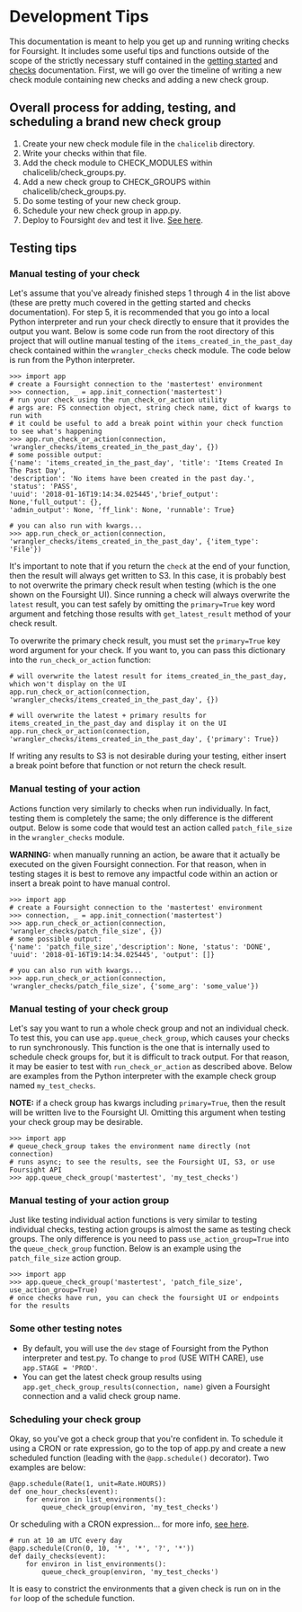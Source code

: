 # Development Tips #

This documentation is meant to help you get up and running writing checks for Foursight. It includes some useful tips and functions outside of the scope of the strictly necessary stuff contained in the [getting started](./getting_started.md) and [checks](./checks.md) documentation. First, we will go over the timeline of writing a new check module containing new checks and adding a new check group.

## Overall process for adding, testing, and scheduling a brand new check group
1. Create your new check module file in the `chalicelib` directory.
2. Write your checks within that file.
3. Add the check module to CHECK_MODULES within chalicelib/check_groups.py.
4. Add a new check group to CHECK_GROUPS within chalicelib/check_groups.py.
5. Do some testing of your new check group.
6. Schedule your new check group in app.py.
7. Deploy to Foursight `dev` and test it live. [See here](./deployment.md).

## Testing tips

### Manual testing of your check
Let's assume that you've already finished steps 1 through 4 in the list above (these are pretty much covered in the getting started and checks documentation). For step 5, it is recommended that you go into a local Python interpreter and run your check directly to ensure that it provides the output you want. Below is some code run from the root directory of this project that will outline manual testing of the `items_created_in_the_past_day` check contained within the `wrangler_checks` check module. The code below is run from the Python interpreter.

```
>>> import app
# create a Foursight connection to the 'mastertest' environment
>>> connection, _ = app.init_connection('mastertest')
# run your check using the run_check_or_action utility
# args are: FS connection object, string check name, dict of kwargs to run with
# it could be useful to add a break point within your check function to see what's happening
>>> app.run_check_or_action(connection, 'wrangler_checks/items_created_in_the_past_day', {})
# some possible output:
{'name': 'items_created_in_the_past_day', 'title': 'Items Created In The Past Day',
'description': 'No items have been created in the past day.', 'status': 'PASS',
'uuid': '2018-01-16T19:14:34.025445','brief_output': None,'full_output': {},
'admin_output': None, 'ff_link': None, 'runnable': True}

# you can also run with kwargs...
>>> app.run_check_or_action(connection, 'wrangler_checks/items_created_in_the_past_day', {'item_type': 'File'})
```

It's important to note that if you return the `check` at the end of your function, then the result will always get written to S3. In this case, it is probably best to not overwrite the primary check result when testing (which is the one shown on the Foursight UI). Since running a check will always overwrite the `latest` result, you can test safely by omitting the `primary=True` key word argument and fetching those results with `get_latest_result` method of your check result.

To overwrite the primary check result, you must set the `primary=True` key word argument for your check. If you want to, you can pass this dictionary into the `run_check_or_action` function:

```
# will overwrite the latest result for items_created_in_the_past_day, which won't display on the UI
app.run_check_or_action(connection, 'wrangler_checks/items_created_in_the_past_day', {})

# will overwrite the latest + primary results for items_created_in_the_past_day and display it on the UI
app.run_check_or_action(connection, 'wrangler_checks/items_created_in_the_past_day', {'primary': True})
```

 If writing any results to S3 is not desirable during your testing, either insert a break point before that function or not return the check result.


### Manual testing of your action
Actions function very similarly to checks when run individually. In fact, testing them is completely the same; the only difference is the different output. Below is some code that would test an action called `patch_file_size` in the `wrangler_checks` module.

**WARNING:** when manually running an action, be aware that it actually be executed on the given Foursight connection. For that reason, when in testing stages it is best to remove any impactful code within an action or insert a break point to have manual control.

```
>>> import app
# create a Foursight connection to the 'mastertest' environment
>>> connection, _ = app.init_connection('mastertest')
>>> app.run_check_or_action(connection, 'wrangler_checks/patch_file_size', {})
# some possible output:
{'name': 'patch_file_size','description': None, 'status': 'DONE',
'uuid': '2018-01-16T19:14:34.025445', 'output': []}

# you can also run with kwargs...
>>> app.run_check_or_action(connection, 'wrangler_checks/patch_file_size', {'some_arg': 'some_value'})
```

### Manual testing of your check group
Let's say you want to run a whole check group and not an individual check. To test this, you can use `app.queue_check_group`, which causes your checks to run synchronously. This function is the one that is internally used to schedule check groups for, but it is difficult to track output. For that reason, it may be easier to test with `run_check_or_action` as described above. Below are examples from the Python interpreter with the example check group named `my_test_checks`.

**NOTE:** if a check group has kwargs including `primary=True`, then the result will be written live to the Foursight UI. Omitting this argument when testing your check group may be desirable.

```
>>> import app
# queue_check_group takes the environment name directly (not connection)
# runs async; to see the results, see the Foursight UI, S3, or use Foursight API
>>> app.queue_check_group('mastertest', 'my_test_checks')
```

### Manual testing of your action group
Just like testing individual action functions is very similar to testing individual checks, testing action groups is almost the same as testing check groups. The only difference is you need to pass `use_action_group=True` into the `queue_check_group` function. Below is an example using the `patch_file_size` action group.

```
>>> import app
>>> app.queue_check_group('mastertest', 'patch_file_size', use_action_group=True)
# once checks have run, you can check the foursight UI or endpoints for the results
```

### Some other testing notes
* By default, you will use the `dev` stage of Foursight from the Python interpreter and test.py. To change to `prod` (USE WITH CARE), use `app.STAGE = 'PROD'`.
* You can get the latest check group results using `app.get_check_group_results(connection, name)` given a Foursight connection and a valid check group name.

### Scheduling your check group
Okay, so you've got a check group that you're confident in. To schedule it using a CRON or rate expression, go to the top of app.py and create a new scheduled function (leading with the `@app.schedule()` decorator). Two examples are below:

```
@app.schedule(Rate(1, unit=Rate.HOURS))
def one_hour_checks(event):
    for environ in list_environments():
        queue_check_group(environ, 'my_test_checks')
```

Or scheduling with a CRON expression... for more info, [see here](http://docs.aws.amazon.com/lambda/latest/dg/tutorial-scheduled-events-schedule-expressions.html).
```
# run at 10 am UTC every day
@app.schedule(Cron(0, 10, '*', '*', '?', '*'))
def daily_checks(event):
    for environ in list_environments():
        queue_check_group(environ, 'my_test_checks')
```

It is easy to constrict the environments that a given check is run on in the `for` loop of the schedule function.
